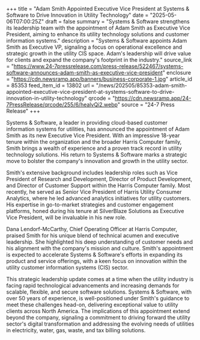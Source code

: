 +++
title = "Adam Smith Appointed Executive Vice President at Systems & Software to Drive Innovation in Utility Technology"
date = "2025-05-06T07:00:25Z"
draft = false
summary = "Systems & Software strengthens its leadership team with the appointment of Adam Smith as Executive Vice President, aiming to enhance its utility technology solutions and customer information systems."
description = "Systems & Software appoints Adam Smith as Executive VP, signaling a focus on operational excellence and strategic growth in the utility CIS space. Adam's leadership will drive value for clients and expand the company's footprint in the industry."
source_link = "https://www.24-7pressrelease.com/press-release/522467/systems-software-announces-adam-smith-as-executive-vice-president"
enclosure = "https://cdn.newsramp.app/banners/business-corporate-1.jpg"
article_id = 85353
feed_item_id = 13802
url = "/news/202505/85353-adam-smith-appointed-executive-vice-president-at-systems-software-to-drive-innovation-in-utility-technology"
qrcode = "https://cdn.newsramp.app/24-7PressRelease/qrcode/255/6/healvQi2.webp"
source = "24-7 Press Release"
+++

<p>Systems & Software, a leader in providing cloud-based customer information systems for utilities, has announced the appointment of Adam Smith as its new Executive Vice President. With an impressive 18-year tenure within the organization and the broader Harris Computer family, Smith brings a wealth of experience and a proven track record in utility technology solutions. His return to Systems & Software marks a strategic move to bolster the company's innovation and growth in the utility sector.</p><p>Smith's extensive background includes leadership roles such as Vice President of Research and Development, Director of Product Development, and Director of Customer Support within the Harris Computer family. Most recently, he served as Senior Vice President of Harris Utility Consumer Analytics, where he led advanced analytics initiatives for utility customers. His expertise in go-to-market strategies and customer engagement platforms, honed during his tenure at SilverBlaze Solutions as Executive Vice President, will be invaluable in his new role.</p><p>Dana Lendorf-McCarthy, Chief Operating Officer at Harris Computer, praised Smith for his unique blend of technical acumen and executive leadership. She highlighted his deep understanding of customer needs and his alignment with the company's mission and culture. Smith's appointment is expected to accelerate Systems & Software's efforts in expanding its product and service offerings, with a keen focus on innovation within the utility customer information systems (CIS) sector.</p><p>This strategic leadership update comes at a time when the utility industry is facing rapid technological advancements and increasing demands for scalable, flexible, and secure software solutions. Systems & Software, with over 50 years of experience, is well-positioned under Smith's guidance to meet these challenges head-on, delivering exceptional value to utility clients across North America. The implications of this appointment extend beyond the company, signaling a commitment to driving forward the utility sector's digital transformation and addressing the evolving needs of utilities in electricity, water, gas, waste, and tax billing solutions.</p>